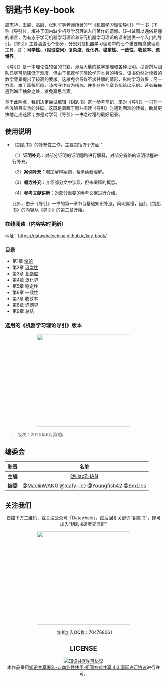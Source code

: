 # 钥匙书 Key-book

周志华、王魏、高尉、张利军等老师所著的**《机器学习理论导引》**一书（下称《导引》），填补了国内缺少机器学习理论入门著作的遗憾。该书试图以通俗易懂的语言，为有志于学习机器学习理论和研究机器学习理论的读者提供一个入门的导引。《导引》主要涵盖七个部分，分别对应机器学习理论中的七个重要概念或理论工具，即：**可学性、（假设空间）复杂度、泛化界、稳定性、一致性、收敛率、遗憾界**。

《导引》是一本理论性较强的书籍，涉及大量的数学定理和各种证明。尽管撰写团队已尽可能降低了难度，但由于机器学习理论学习本身的特性，该书仍然对读者的数学背景提出了较高的要求。这难免会导致不求甚解的情形，影响学习效果；另一方面，由于篇幅所限，该书写作较为精炼，并非在各个章节都给出示例。读者每每遇到晦涩抽象之处，难免冥思苦索。

基于此两点，我们决定尝试编辑《钥匙书》这一参考笔记，来对《导引》一书作一些浅陋且皮毛的注脚。这既是着眼于那些阅读《导引》时遇到困难的读者，助其更快地走出迷雾；亦是对学习《导引》一书之过程的最好记录。

## 使用说明

- 《钥匙书》的补充性工作，主要包括四个方面：

  （1）**证明补充**：对部分证明的证明思路进行解释，对部分省略的证明过程进行补充。

  （2）**案例补充**：增加解释案例，帮助读者理解。

  （3）**概念补充**：介绍部分文中涉及、但未阐释的概念。

  （4）**参考文献讲解**：对部分重要的参考文献进行介绍。

  此外，由于《导引》一书的第一章节为基础知识补遗，简明易懂，因此《钥匙书》的内容从《导引》的第二章开始。

### 在线阅读（内容实时更新）
地址：https://datawhalechina.github.io/key-book/



### 目录

- 第1章 [绪论](https://datawhalechina.github.io/key-book/#/chapter1/chapter1)
- 第2章 [可学性](https://datawhalechina.github.io/key-book/#/chapter2/chapter2)
- 第3章 [复杂度](https://datawhalechina.github.io/key-book/#/chapter3/chapter3)
- 第4章 泛化界
- 第5章 稳定性
- 第6章 一致性
- 第7章 收敛率
- 第8章 遗憾界
- 第9章 总结

### 选用的《机器学习理论导引》版本

<center><img src="https://github.com/datawhalechina/key-book/res/mlt.jpg" width="300" height= "300"></center>

> 版次：2020年6月第1版<br>

## 编委会

| 职责 | 名单 |
| :---: | :---: |
| **主编** | [@HaoZHAN](https://github.com/zhanhao93) |
| **编委** | [@MaolinWANG](https://github.com/mlw67) [@leafy-lee](https://github.com/leafy-lee) [@Youngfish42](https://github.com/youngfish42) [@Sm1les](https://github.com/Sm1les) |



## 关注我们

<div align=center>
<p>扫描下方二维码，或关注公众号「Datawhale」，然后回复关键词“钥匙书”，即可加入“钥匙书读者交流群”</p>
<center><img src="https://github.com/datawhalechina/key-book/res/qr.jpeg" width="300" height= "300"></center>

​			或者加入QQ群：704768061

## LICENSE

<a rel="license" href="http://creativecommons.org/licenses/by-nc-sa/4.0/"><img alt="知识共享许可协议" style="border-width:0" src="https://i.creativecommons.org/l/by-nc-sa/4.0/88x31.png" /></a><br />本作品采用<a rel="license" href="http://creativecommons.org/licenses/by-nc-sa/4.0/">知识共享署名-非商业性使用-相同方式共享 4.0 国际许可协议</a>进行许可。

